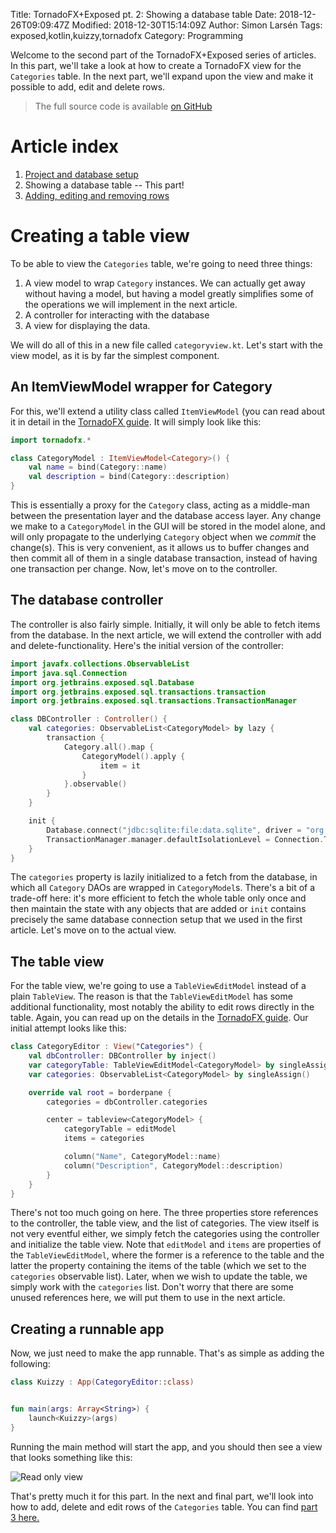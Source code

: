 Title: TornadoFX+Exposed pt. 2: Showing a database table
Date: 2018-12-26T09:09:47Z
Modified: 2018-12-30T15:14:09Z
Author: Simon Larsén
Tags: exposed,kotlin,kuizzy,tornadofx
Category: Programming

Welcome to the second part of the TornadoFX+Exposed series of articles. In this
part, we'll take a look at how to create a TornadoFX view for the `Categories`
table. In the next part, we'll expand upon the view and make it possible to
add, edit and delete rows.

> The full source code is available
> [on GitHub](https://github.com/slarse/tornadofx-exposed-example/tree/part_2)

# Article index

1. [Project and database setup]({filename}pt1.md)
2. Showing a database table -- This part!
3. [Adding, editing and removing rows]({filename}pt3.md)

# Creating a table view
To be able to view the `Categories` table, we're going to need three things:

1. A view model to wrap `Category` instances. We can actually get away without
   having a model, but having a model greatly simplifies some of the operations
   we will implement in the next article.
2. A controller for interacting with the database
3. A view for displaying the data.

We will do all of this in a new file called `categoryview.kt`. Let's start with
the view model, as it is by far the simplest component.

## An ItemViewModel wrapper for Category
For this, we'll extend a utility class called `ItemViewModel` (you can read
about it in detail in the
[TornadoFX guide](https://edvin.gitbooks.io/tornadofx-guide/part1/11.%20Editing%20Models%20and%20Validation.html).
It will simply look like this:

```kotlin
import tornadofx.*

class CategoryModel : ItemViewModel<Category>() {
    val name = bind(Category::name)
    val description = bind(Category::description)
}
```

This is essentially a proxy for the `Category` class, acting as a middle-man
between the presentation layer and the database access layer. Any change we
make to a `CategoryModel` in the GUI will be stored in the model alone, and
will only propagate to the underlying `Category` object when we _commit_ the
change(s).  This is very convenient, as it allows us to buffer changes and then
commit all of them in a single database transaction, instead of having one
transaction per change. Now, let's move on to the controller.

## The database controller
The controller is also fairly simple. Initially, it will only be able to fetch
items from the database. In the next article, we will extend the controller
with add and delete-functionality. Here's the initial version of the
controller:

```kotlin
import javafx.collections.ObservableList
import java.sql.Connection
import org.jetbrains.exposed.sql.Database
import org.jetbrains.exposed.sql.transactions.transaction
import org.jetbrains.exposed.sql.transactions.TransactionManager

class DBController : Controller() {
    val categories: ObservableList<CategoryModel> by lazy {
        transaction {
            Category.all().map {
                CategoryModel().apply {
                    item = it
                }
            }.observable()
        }
    }

    init {
        Database.connect("jdbc:sqlite:file:data.sqlite", driver = "org.sqlite.JDBC")
        TransactionManager.manager.defaultIsolationLevel = Connection.TRANSACTION_SERIALIZABLE
    }
}
```

The `categories` property is lazily initialized to a fetch from the database,
in which all `Category` DAOs are wrapped in `CategoryModel`s. There's a bit of
a trade-off here: it's more efficient to fetch the whole table only once and
then maintain the state with any objects that are added or `init` contains
precisely the same database connection setup that we used in the first article.
Let's move on to the actual view.

## The table view
For the table view, we're going to use a `TableViewEditModel` instead of a
plain `TableView`. The reason is that the `TableViewEditModel` has some
additional functionality, most notably the ability to edit rows directly in the
table. Again, you can read up on the details in the
[TornadoFX guide](https://edvin.gitbooks.io/tornadofx-guide/part1/11.%20Editing%20Models%20and%20Validation.html). Our initial attempt looks like this:

```kotlin
class CategoryEditor : View("Categories") {
    val dbController: DBController by inject()
    var categoryTable: TableViewEditModel<CategoryModel> by singleAssign()
    var categories: ObservableList<CategoryModel> by singleAssign()

    override val root = borderpane {
        categories = dbController.categories

        center = tableview<CategoryModel> {
            categoryTable = editModel
            items = categories

            column("Name", CategoryModel::name)
            column("Description", CategoryModel::description)
        }
    }
}
```

There's not too much going on here. The three properties store references to
the controller, the table view, and the list of categories. The view itself is
not very eventful either, we simply fetch the categories using the controller
and initialize the table view. Note that `editModel` and `items` are properties
of the `TableViewEditModel`, where the former is a reference to the table and
the latter the property containing the items of the table (which we set to the
`categories` observable list). Later, when we wish to update the table, we
simply work with the `categories` list. Don't worry that there are some unused
references here, we will put them to use in the next article.

## Creating a runnable app
Now, we just need to make the app runnable. That's as simple as adding the
following:

```kotlin
class Kuizzy : App(CategoryEditor::class)


fun main(args: Array<String>) {
    launch<Kuizzy>(args)
}
```

Running the main method will start the app, and you should then see a view that
looks something like this:

![Read only view]({static}/images/tornado_exposed/read_only_view.jpg)

That's pretty much it for this part. In the next and final part, we'll look
into how to add, delete and edit rows of the `Categories` table. You can find
[part 3 here.]({filename}pt3.md)
